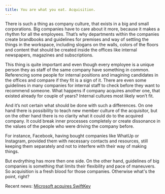 ```yaml
---
title: You are what you eat. Acquisition.
---
```


There is such a thing as company culture, that exists in a big and small corporations. Big companies have to care about it more, because it makes a rhythm for all the employees.
That’s why departments within the companies create brandbooks and guidelines for premises and way of settling the things in the workspace, including slogans on the walls, colors of the floors and content that should be created inside the offices like internal newspapers, magazines and subscriptions.

This thing is quite important and even though every employee is a unique person they as staff of the same company have something in common.
Referencing some people for internal positions and imagining candidates in the offices and compare if they fit is a sign of it. There are even some guidelines in many companies for internal staff to check before they want to recommend someone.
What happens if company acquires another one, that existed already for couple of years? Internal cultures most likely won’t fit. 

And it’s not certain what should be done with such a differences. On one hand there is possibility to teach new member culture of the acquisitor, but on the other hand there is no clarity what it could do to the acquired company. It could break inner processes completely or create dissonance in the values of the people who were driving the company before.

For instance, Facebook, having bought companies like WhatUp or Instagram, provided them with necessary contacts and resources, still keeping them separately and not to interfere with their way of making things.

But evdrything has more then one side.
On the other hand, guidelines of big companies is something that limits their flexibility and pace of maneuvers. So acquisition is a fresh blood for those companies. Otherwise what's the point, right?

Recent news: [Microsoft acquires SwiftKey](http://blogs.microsoft.com/blog/2016/02/03/microsoft-acquires-swiftkey-in-support-of-re-inventing-productivity-ambition/)
